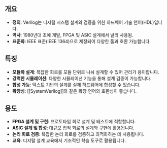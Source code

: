 ## 개요
- **정의**: Verilog는 디지털 시스템 설계와 검증을 위한 하드웨어 기술 언어(HDL)입니다.
- **역사**: 1980년대 초에 개발, FPGA 및 ASIC 설계에서 널리 사용됨.
- **표준화**: IEEE 표준(IEEE 1364)으로 제정되어 다양한 툴과 호환 가능합니다.

## 특징
- **모듈화 설계**: 복잡한 회로를 모듈 단위로 나눠 설계할 수 있어 관리가 용이합니다.
- **강력한 시뮬레이션**: 다양한 시뮬레이션 기능을 통해 설계 검증이 가능합니다.
- **합성 가능**: 텍스트 기반의 설계를 실제 하드웨어에 합성할 수 있습니다.
- **확장성**: [[SystemVerilog]]와 같은 확장 언어와 호환성이 좋습니다.

## 용도
- **FPGA 설계 및 구현**: 프로토타입 회로 설계 및 테스트에 적합합니다.
- **ASIC 설계 및 합성**: 대규모 집적 회로의 설계와 구현에 활용됩니다.
- **논리 회로 검증**: 복잡한 논리 회로를 검증하고 최적화하는 데 사용됩니다.
- **교육**: 디지털 설계 교육에서 기초적인 학습 도구로 활용됩니다.